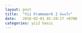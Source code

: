 ```yaml
---
layout: post
title:  "Yii Framework 2 คืออะไร"
date:   2016-02-01 01:29:17 +0700
categories: yii2 basic
---
```

